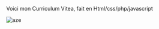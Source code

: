 Voici mon Curriculum Vitea, fait en Html/css/php/javascript

![aze](https://user-images.githubusercontent.com/36553133/84568239-45fe4e00-ad7e-11ea-9f62-a36809de97a0.PNG)
